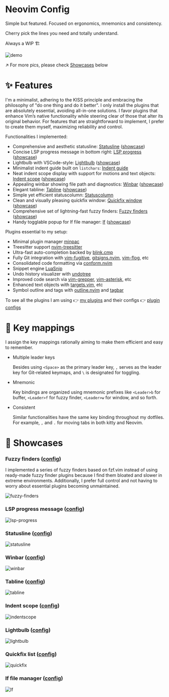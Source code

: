 # Neovim Config

Simple but featured. Focused on ergonomics, mnemonics and consistency.

Cherry pick the lines you need and totally understand.

Always a WIP 🏗️

![demo](https://github.com/user-attachments/assets/9bfbfa4f-a108-4479-b0ff-2113e74bbddf)

↗ For more pics, please check [Showcases](#-showcases) below

# ✨ Features

I'm a minimalist, adhering to the KISS principle and embracing the philosophy of "do one thing and do it better". I only install the plugins that are absolutely essential, avoiding all-in-one solutions. I favor plugins that enhance Vim’s native functionality while steering clear of those that alter its original behavior. For features that are straightforward to implement, I prefer to create them myself, maximizing reliability and control.

Functionalities I implemented:

* Comprehensive and aesthetic statusline: [Statusline](./lua/rockyz/statusline.lua) ([showcase](#statusline-config))
* Concise LSP progress message in bottom right: [LSP progress](./lua/rockyz/lsp/progress.lua) ([showcase](#lsp-progress-message-config))
* Lightbulb with VSCode-style: [Lightbulb](./lua/rockyz/lsp/lightbulb.lua) ([showcase](#lightbulb-config))
* Minimalist indent guide built on `listchars`: [Indent guide](./lua/rockyz/indentline.lua)
* Neat indent scope display with support for motions and text objects: [Indent scope](./lua/rockyz/indentscope.lua) ([showcase](#indent-scope-config))
* Appealing winbar showing file path and diagnostics: [Winbar](./lua/rockyz/winbar.lua) ([showcase](#winbar-config))
* Elegant tabline: [Tabline](./lua/rockyz/tabline.lua) ([showcase](#tabline-config))
* Simple yet efficient statuscolumn: [Statuscolumn](./lua/rockyz/statuscolumn.lua)
* Clean and visually pleasing quickfix window: [Quickfix window](./lua/rockyz/quickfix.lua) ([showcase](#quickfix-list-config))
* Comprehensive set of lightning-fast fuzzy finders: [Fuzzy finders](./lua/rockyz/fzf.lua) ([showcase](#fuzzy-finders-config))
* Handy togglable popup for lf file manager: [lf](./lua/rocky/lf.lua) ([showcase](#lf-file-manager-config))

Plugins essential to my setup:

* Minimal plugin manager [minpac](https://github.com/k-takata/minpac)
* Treesitter support [nvim-treesitter](https://github.com/nvim-treesitter/nvim-treesitter)
* Ultra-fast auto-completion backed by [blink.cmp](https://github.com/Saghen/blink.cmp)
* Fully Git integration with [vim-fugitive](https://github.com/tpope/vim-fugitive), [gitsigns.nvim](https://github.com/lewis6991/gitsigns.nvim), [vim-flog](https://github.com/rbong/vim-flog), etc
* Consolidated code formatting via [conform.nvim](https://github.com/stevearc/conform.nvim)
* Snippet engine [LuaSnip](https://github.com/L3MON4D3/LuaSnip)
* Undo history visualizer with [undotree](https://github.com/mbbill/undotree)
* Improved code search via [vim-grepper](https://github.com/mhinz/vim-grepper), [vim-asterisk](https://github.com/haya14busa/vim-asterisk), etc
* Enhanced text objects with [targets.vim](https://github.com/wellle/targets.vim), etc
* Symbol outline and tags with [outline.nvim](https://github.com/hedyhli/outline.nvim) and [tagbar](https://github.com/preservim/tagbar)

To see all the plugins I am using 👉 [my plugins](./lua/rockyz/minpac.lua) and their configs 👉 [plugin configs](./plugin/)

# 🚀 Key mappings

I assign the key mappings rationally aiming to make them efficient and easy to remember.

* Multiple leader keys

  Besides using `<Space>` as the primary leader key, `,` serves as the leader key for Git-related keymaps, and `\` is designated for toggling.

* Mnemonic

  Key bindings are organized using mnemonic prefixes like `<Leader>b` for buffer, `<Leader>f` for fuzzy finder, `<Leader>w` for window, and so forth.

* Consistent

  Similar functionalities have the same key binding throughout my dotfiles. For example, `,` and `.` for moving tabs in both kitty and Neovim.

# 🎪 Showcases

### Fuzzy finders ([config](./lua/rockyz/fzf.lua))

I implemented a series of fuzzy finders based on fzf.vim instead of using ready-made fuzzy finder plugins because I find them bloated and slower in extreme environments. Additionally, I prefer full control and not having to worry about essential plugins becoming unmaintained.

![fuzzy-finders](https://github.com/user-attachments/assets/0459ae54-b0bd-4187-8760-d19f5fc1731c)

### LSP progress message ([config](./lua/rockyz/lsp/progress.lua))

![lsp-progress](https://github.com/user-attachments/assets/63f5fa48-cefe-4d32-9d8d-806418c066a2)

### Statusline ([config](./lua/rockyz/statusline.lua))

![statusline](https://github.com/user-attachments/assets/bb20a33d-a7f6-4bf8-90ab-772eb721dcf8)

### Winbar ([config](./lua/rockyz/winbar.lua))

![winbar](https://github.com/user-attachments/assets/2c9055c4-f7ed-4086-9bf9-603a160121c8)

### Tabline ([config](./lua/rockyz/tabline.lua))

![tabline](https://github.com/user-attachments/assets/9b62713f-62f7-4ca2-870c-738539c06357)

### Indent scope ([config](./lua/rockyz/indentscope.lua))

![indentscope](https://github.com/user-attachments/assets/5732405e-d5fe-4d2d-a36f-fbc7d27f4747)

### Lightbulb ([config](./lua/rockyz/lsp/lightbulb.lua))

![lightbulb](https://github.com/user-attachments/assets/882c0ddc-0f29-4844-b4dd-a243d8a4009d)

### Quickfix list ([config](./lua/rockyz/quickfix.lua))

![quickfix](https://github.com/user-attachments/assets/7c3446d4-3fb1-47ad-a1c5-c96b06a999a3)

### lf file manager ([config](./lua/rockyz/lf.lua))

![lf](https://github.com/user-attachments/assets/b4055211-d0c4-4422-82b6-c447fb0d5902)

